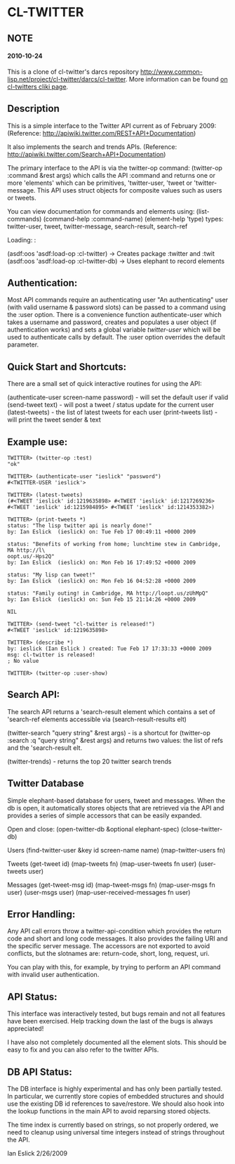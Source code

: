 # CL-TWITTER

## NOTE

#### 2010-10-24

This is a clone of cl-twitter's darcs repository http://www.common-lisp.net/project/cl-twitter/darcs/cl-twitter.
More information can be found [on cl-twitters cliki page](http://common-lisp.net/project/cl-twitter/).



## Description 
	
This is a simple interface to the Twitter API current as of February 2009:
(Reference: http://apiwiki.twitter.com/REST+API+Documentation)

It also implements the search and trends APIs.
(Reference: http://apiwiki.twitter.com/Search+API+Documentation)

The primary interface to the API is via the twitter-op command:
   (twitter-op :command &rest args)
which calls the API :command and returns one or more 'elements' which
can be primitives, 'twitter-user, 'tweet or 'twitter-message.  This
API uses struct objects for composite values such as users or tweets.

You can view documentation for commands and elements using:
(list-commands)
(command-help :command-name) 
(element-help 'type)
  types: twitter-user, tweet, twitter-message, search-result, search-ref

Loading: :

(asdf:oos 'asdf:load-op :cl-twitter) -> Creates package :twitter and :twit
(asdf:oos 'asdf:load-op :cl-twitter-db) -> Uses elephant to record elements

## Authentication:


Most API commands require an authenticating user "An authenticating"
user (with valid username & password slots) can be passed to a command
using the :user option.  There is a convenience function
authenticate-user which takes a username and password, creates and
populates a user object (if authentication works) and sets a global
variable *twitter-user* which will be used to authenticate calls by
default.  The :user option overrides the default parameter.

## Quick Start and Shortcuts:


There are a small set of quick interactive routines for using the API:

(authenticate-user screen-name password) - will set the default user if valid
(send-tweet text) - will post a tweet / status update for the current user
(latest-tweets) - the list of latest tweets for each user
(print-tweets list) - will print the tweet sender & text

## Example use:


    TWITTER> (twitter-op :test)
    "ok"

    TWITTER> (authenticate-user "ieslick" "password")
    #<TWITTER-USER 'ieslick'>

    TWITTER> (latest-tweets)
    (#<TWEET 'ieslick' id:1219635898> #<TWEET 'ieslick' id:1217269236>
    #<TWEET 'ieslick' id:1215984895> #<TWEET 'ieslick' id:1214353382>)

    TWITTER> (print-tweets *)
    status: "The lisp twitter api is nearly done!"
    by: Ian Eslick  (ieslick) on: Tue Feb 17 00:49:11 +0000 2009

    status: "Benefits of working from home; lunchtime stew in Cambridge, MA http://l\
    oopt.us/-Hps2Q"
    by: Ian Eslick  (ieslick) on: Mon Feb 16 17:49:52 +0000 2009

    status: "My lisp can tweet!"
    by: Ian Eslick  (ieslick) on: Mon Feb 16 04:52:28 +0000 2009

    status: "Family outing! in Cambridge, MA http://loopt.us/zUhMpQ"
    by: Ian Eslick  (ieslick) on: Sun Feb 15 21:14:26 +0000 2009

    NIL

    TWITTER> (send-tweet "cl-twitter is released!")
    #<TWEET 'ieslick' id:1219635898>

    TWITTER> (describe *)
    by: ieslick (Ian Eslick ) created: Tue Feb 17 17:33:33 +0000 2009
    msg: cl-twitter is released!
    ; No value

    TWITTER> (twitter-op :user-show)


## Search API:


The search API returns a 'search-result element which contains a set
of 'search-ref elements accessible via (search-result-results elt)

(twitter-search "query string" &rest args) - is a shortcut for
   (twitter-op :search :q "query string" &rest args)
   and returns two values: the list of refs and the 'search-result elt.

(twitter-trends) - returns the top 20 twitter search trends


## Twitter Database 


Simple elephant-based database for users, tweet and messages.  When
the db is open, it automatically stores objects that are retrieved via
the API and provides a series of simple accessors that can be easily
expanded.

Open and close:
(open-twitter-db &optional elephant-spec)
(close-twitter-db)

Users
(find-twitter-user &key id screen-name name)
(map-twitter-users fn)

Tweets
(get-tweet id)
(map-tweets fn)
(map-user-tweets fn user)
(user-tweets user)

Messages
(get-tweet-msg id)
(map-tweet-msgs fn)
(map-user-msgs fn user)
(user-msgs user)
(map-user-received-messages fn user)


## Error Handling:


Any API call errors throw a twitter-api-condition which provides
the return code and short and long code messages.  It also provides
the failing URI and the specific server message.  The accessors are
not exported to avoid conflicts, but the slotnames are: 
    return-code, short, long, request, uri.

You can play with this, for example, by trying to perform an API
command with invalid user authentication.

## API Status:


This interface was interactively tested, but bugs remain and not all
features have been exercised.  Help tracking down the last of the 
bugs is always appreciated!

I have also not completely documented all the element slots.  This
should be easy to fix and you can also refer to the twitter APIs.

## DB API Status:


The DB interface is highly experimental and has only been partially
tested.  In particular, we currently store copies of embedded 
structures and should use the existing DB id references to save/restore.
We should also hook into the lookup functions in the main API to avoid
reparsing stored objects.

The time index is currently based on strings, so not properly ordered,
we need to cleanup using universal time integers instead of strings
throughout the API.

Ian Eslick
2/26/2009